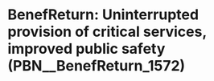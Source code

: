 # BenefReturn: __Uninterrupted provision of critical services, improved public safety__ (PBN__BenefReturn_1572)

